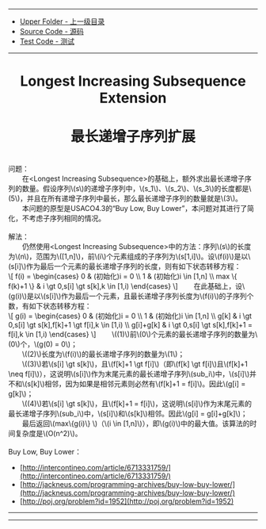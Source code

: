 <script type="text/javascript" async src="//cdn.bootcss.com/mathjax/2.7.0/MathJax.js?config=TeX-AMS-MML_HTMLorMML"></script>
<script type="text/javascript" async src="https://cdnjs.cloudflare.com/ajax/libs/mathjax/2.7.1/MathJax.js?config=TeX-MML-AM_CHTML"></script>

--------
* [Upper Folder - 上一级目录](../../)
* [Source Code - 源码](https://github.com/zhaochenyou/Way-to-Algorithm/blob/master/src/DynamicProgramming/LinearDP/LongestIncreasingSubsequenceExtension.hpp)
* [Test Code - 测试](https://github.com/zhaochenyou/Way-to-Algorithm/blob/master/src/DynamicProgramming/LinearDP/LongestIncreasingSubsequenceExtension.cpp)

--------

<div>
<h1 align="center">Longest Increasing Subsequence Extension</h1>
<h1 align="center">最长递增子序列扩展</h1>
<br>
问题： <br>
&emsp;&emsp;在&lt;Longest Increasing Subsequence&gt;的基础上，额外求出最长递增子序列的数量。假设序列\(s\)的递增子序列中，\(s_1\)、\(s_2\)、\(s_3\)的长度都是\(5\)，并且在所有递增子序列中最长，那么最长递增子序列的数量就是\(3\)。 <br>
&emsp;&emsp;本问题的原型是USACO4.3的“Buy Low, Buy Lower”，本问题对其进行了简化，不考虑子序列相同的情况。 <br>
<br>
解法： <br>
&emsp;&emsp;仍然使用&lt;Longest Increasing Subsequence&gt;中的方法：序列\(s\)的长度为\(n\)，范围为\([1,n]\)，前\(i\)个元素组成的子序列为\(s[1,i]\)。设\(f(i)\)是以\(s[i]\)作为最后一个元素的最长递增子序列的长度，则有如下状态转移方程： <br>
\[
f(i) =
\begin{cases}
0 & (初始化)i = 0 \\
1 & (初始化)i \in [1,n] \\
max \{ f(k)+1 \} & i \gt 0,s[i] \gt s[k],k \in [1,i)
\end{cases}
\]
&emsp;&emsp;在此基础上，设\(g(i)\)是以\(s[i]\)作为最后一个元素，且最长递增子序列长度为\(f(i)\)的子序列个数，有如下状态转移方程： <br>
\[
g(i) = 
\begin{cases}
0 & (初始化)i = 0 \\
1 & (初始化)i \in [1,n] \\
g[k] & i \gt 0,s[i] \gt s[k],f[k]+1 \gt f[i],k \in [1,i) \\
g[i]+g[k] & i \gt 0,s[i] \gt s[k],f[k]+1 = f[i],k \in [1,i)
\end{cases}
\]
&emsp;&emsp;\((1)\)前\(0\)个元素的最长递增子序列的数量为\(0\)个，\(g(0) = 0\)； <br>
&emsp;&emsp;\((2)\)长度为\(f(i)\)的最长递增子序列的数量为\(1\)； <br>
&emsp;&emsp;\((3)\)若\(s[i] \gt s[k]\)，且\(f[k]+1 \gt f[i]\)（即\(f[k] \gt f[i]\)且\(f[k]+1 \neq f[i]\)），这说明\(s[i]\)作为末尾元素的最长递增子序列\(sub_i\)中，\(s[i]\)并不和\(s[k]\)相邻，因为如果是相邻元素则必然有\(f[k]+1 = f[i]\)。因此\(g[i] = g[k]\)； <br>
&emsp;&emsp;\((4)\)若\(s[i] \gt s[k]\)，且\(f[k]+1 = f[i]\)，这说明\(s[i]\)作为末尾元素的最长递增子序列\(sub_i\)中，\(s[i]\)和\(s[k]\)相邻。因此\(g[i] = g[i]+g[k]\)； <br>
&emsp;&emsp;最后返回\(max⁡\{g(i)\} \)（\(i \in [1,n]\)），即\(g(i)\)中的最大值。该算法的时间复杂度是\(O(n^2)\)。 <br>
</div>
<br>
Buy Low, Buy Lower：

* [http://intercontineo.com/article/6713331759/](http://intercontineo.com/article/6713331759/)
* [http://jackneus.com/programming-archives/buy-low-buy-lower/](http://jackneus.com/programming-archives/buy-low-buy-lower/)
* [http://poj.org/problem?id=1952](http://poj.org/problem?id=1952)

--------
--------
